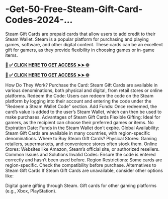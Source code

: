 # -Get-50-Free-Steam-Gift-Card-Codes-2024-...
Steam Gift Cards are prepaid cards that allow users to add credit to their Steam Wallet. Steam is a popular platform for purchasing and playing games, software, and other digital content. These cards can be an excellent gift for gamers, as they provide flexibility in choosing games or in-game items.

**[📌 ✅ CLICK HERE TO GET ACCESS ➤➤ 🌐](https://toptoolmy.blogspot.com/)**

**[📌 ✅ CLICK HERE TO GET ACCESS ➤➤ 🌐](https://toptoolmy.blogspot.com/)**

How Do They Work?
Purchase the Card: Steam Gift Cards are available in various denominations, both physical and digital, from retail stores or online platforms.
Redeem the Code: Users can redeem the code on the Steam platform by logging into their account and entering the code under the "Redeem a Steam Wallet Code" section.
Add Funds: Once redeemed, the card’s value is added to the user’s Steam Wallet, which can then be used to make purchases.
Advantages of Steam Gift Cards
Flexible Gifting: Ideal for gamers, as the recipient can choose their preferred games or items.
No Expiration Date: Funds in the Steam Wallet don’t expire.
Global Availability: Steam Gift Cards are available in many countries, with region-specific denominations.
Where to Buy Steam Gift Cards?
Physical Stores: Gaming retailers, supermarkets, and convenience stores often stock them.
Online Stores: Websites like Amazon, Steam’s official site, or authorized resellers.
Common Issues and Solutions
Invalid Codes: Ensure the code is entered correctly and hasn’t been used before.
Region Restrictions: Some cards are region-specific. Check the compatibility before purchase.
Alternatives to Steam Gift Cards
If Steam Gift Cards are unavailable, consider other options like:

Digital game gifting through Steam.
Gift cards for other gaming platforms (e.g., Xbox, PlayStation).
